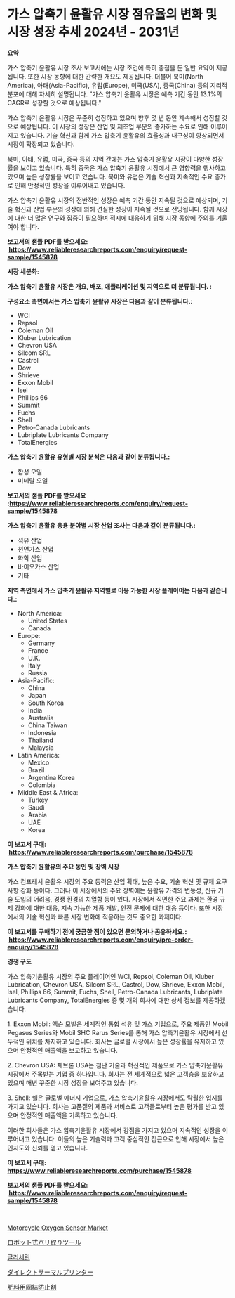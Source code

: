 <p><h1>가스 압축기 윤활유 시장 점유율의 변화 및 시장 성장 추세 2024년 - 2031년</h1></p><p><strong>요약</strong></p>
<p><p>가스 압축기 윤활유 시장 조사 보고서에는 시장 조건에 특히 중점을 둔 일반 요약이 제공됩니다. 또한 시장 동향에 대한 간략한 개요도 제공됩니다. 더불어 북미(North America), 아태(Asia-Pacific), 유럽(Europe), 미국(USA), 중국(China) 등의 지리적 분포에 대해 자세히 설명됩니다. "가스 압축기 윤활유 시장은 예측 기간 동안 13.1%의 CAGR로 성장할 것으로 예상됩니다."</p><p>가스 압축기 윤활유 시장은 꾸준히 성장하고 있으며 향후 몇 년 동안 계속해서 성장할 것으로 예상됩니다. 이 시장의 성장은 산업 및 제조업 부문의 증가하는 수요로 인해 이루어지고 있습니다. 기술 혁신과 함께 가스 압축기 윤활유의 효율성과 내구성이 향상되면서 시장이 확장되고 있습니다.</p><p>북미, 아태, 유럽, 미국, 중국 등의 지역 간에는 가스 압축기 윤활유 시장이 다양한 성장률을 보이고 있습니다. 특히 중국은 가스 압축기 윤활유 시장에서 큰 영향력을 행사하고 있으며 높은 성장률을 보이고 있습니다. 북미와 유럽은 기술 혁신과 지속적인 수요 증가로 인해 안정적인 성장을 이루어내고 있습니다.</p><p>가스 압축기 윤활유 시장의 전반적인 성장은 예측 기간 동안 지속될 것으로 예상되며, 기술 혁신과 산업 부문의 성장에 의해 견실한 성장이 지속될 것으로 전망됩니다. 함께 시장에 대한 더 많은 연구와 집중이 필요하며 적시에 대응하기 위해 시장 동향에 주의를 기울여야 합니다.</p></p>
<p><strong>보고서의 샘플 PDF를 받으세요: &nbsp;<a href="https://www.reliableresearchreports.com/enquiry/request-sample/1545878">https://www.reliableresearchreports.com/enquiry/request-sample/1545878</a></strong></p>
<p><strong>시장 세분화:</strong></p>
<p><strong> 가스 압축기 윤활유 시장은 개요, 배포, 애플리케이션 및 지역으로 더 분류됩니다. :</strong></p>
<p><strong>구성요소 측면에서는 가스 압축기 윤활유 시장은 다음과 같이 분류됩니다.:</strong></p>
<p><ul><li>WCI</li><li>Repsol</li><li>Coleman Oil</li><li>Kluber Lubrication</li><li>Chevron USA</li><li>Silcom SRL</li><li>Castrol</li><li>Dow</li><li>Shrieve</li><li>Exxon Mobil</li><li>Isel</li><li>Phillips 66</li><li>Summit</li><li>Fuchs</li><li>Shell</li><li>Petro‐Canada Lubricants</li><li>Lubriplate Lubricants Company</li><li>TotalEnergies</li></ul></p>
<p><strong> 가스 압축기 윤활유 유형별 시장 분석은 다음과 같이 분류됩니다.:</strong></p>
<p><ul><li>합성 오일</li><li>미네랄 오일</li></ul></p>
<p><strong>보고서의 샘플 PDF를 받으세요 :<a href="https://www.reliableresearchreports.com/enquiry/request-sample/1545878">https://www.reliableresearchreports.com/enquiry/request-sample/1545878</a></strong></p>
<p><strong> 가스 압축기 윤활유 응용 분야별 시장 산업 조사는 다음과 같이 분류됩니다.:</strong></p>
<p><ul><li>석유 산업</li><li>천연가스 산업</li><li>화학 산업</li><li>바이오가스 산업</li><li>기타</li></ul></p>
<p><strong>지역 측면에서 가스 압축기 윤활유 지역별로 이용 가능한 시장 플레이어는 다음과 같습니다.:</strong></p>
<p><ul>
    <li>
        North America:
        <ul>
            <li>United States</li>
            <li>Canada</li>
        </ul>
    </li>
    <li>
        Europe:
        <ul>
            <li>Germany</li>
            <li>France</li>
            <li>U.K.</li>
            <li>Italy</li>
            <li>Russia</li>
        </ul>
    </li>
    <li>
        Asia-Pacific:
        <ul>
            <li>China</li>
            <li>Japan</li>
            <li>South Korea</li>
            <li>India</li>
            <li>Australia</li>
            <li>China Taiwan</li>
            <li>Indonesia</li>
            <li>Thailand</li>
            <li>Malaysia</li>
        </ul>
    </li>
    <li>
        Latin America:
        <ul>
            <li>Mexico</li>
            <li>Brazil</li>
            <li>Argentina Korea</li>
            <li>Colombia</li>
        </ul>
    </li>
    <li>
        Middle East & Africa:
        <ul>
            <li>Turkey</li>
            <li>Saudi</li>
            <li>Arabia</li>
            <li>UAE</li>
            <li>Korea</li>
        </ul>
    </li>
    </ul></p>
<p><strong>이 보고서 구매: &nbsp;<a href="https://www.reliableresearchreports.com/purchase/1545878">https://www.reliableresearchreports.com/purchase/1545878</a></strong></p>
<p><strong>가스 압축기 윤활유의 주요 동인 및 장벽 시장</strong></p>
<p><p>가스 컴프레서 윤활유 시장의 주요 동력은 산업 확대, 높은 수요, 기술 혁신 및 규제 요구사항 강화 등이다. 그러나 이 시장에서의 주요 장벽에는 윤활유 가격의 변동성, 신규 기술 도입의 어려움, 경쟁 환경의 치열함 등이 있다. 시장에서 직면한 주요 과제는 환경 규제 강화에 대한 대응, 지속 가능한 제품 개발, 안전 문제에 대한 대응 등이다. 또한 시장에서의 기술 혁신과 빠른 시장 변화에 적응하는 것도 중요한 과제이다.</p></p>
<p><strong>이 보고서를 구매하기 전에 궁금한 점이 있으면 문의하거나 공유하세요.: &nbsp;<a href="https://www.reliableresearchreports.com/enquiry/pre-order-enquiry/1545878">https://www.reliableresearchreports.com/enquiry/pre-order-enquiry/1545878</a></strong></p>
<p><strong>경쟁 구도</strong></p>
<p><p>가스 압축기윤활유 시장의 주요 플레이어인 WCI, Repsol, Coleman Oil, Kluber Lubrication, Chevron USA, Silcom SRL, Castrol, Dow, Shrieve, Exxon Mobil, Isel, Phillips 66, Summit, Fuchs, Shell, Petro-Canada Lubricants, Lubriplate Lubricants Company, TotalEnergies 중 몇 개의 회사에 대한 상세 정보를 제공하겠습니다.</p><p>1. Exxon Mobil: 엑슨 모빌은 세계적인 통합 석유 및 가스 기업으로, 주요 제품인 Mobil Pegasus Series와 Mobil SHC Rarus Series를 통해 가스 압축기윤활유 시장에서 선두적인 위치를 차지하고 있습니다. 회사는 글로벌 시장에서 높은 성장률을 유지하고 있으며 안정적인 매출액을 보고하고 있습니다.</p><p>2. Chevron USA: 체브론 USA는 첨단 기술과 혁신적인 제품으로 가스 압축기윤활유 시장에서 주목받는 기업 중 하나입니다. 회사는 전 세계적으로 넓은 고객층을 보유하고 있으며 매년 꾸준한 시장 성장을 보여주고 있습니다.</p><p>3. Shell: 쉘은 글로벌 에너지 기업으로, 가스 압축기윤활유 시장에서도 탁월한 입지를 가지고 있습니다. 회사는 고품질의 제품과 서비스로 고객들로부터 높은 평가를 받고 있으며 안정적인 매출액을 기록하고 있습니다.</p><p>이러한 회사들은 가스 압축기윤활유 시장에서 강점을 가지고 있으며 지속적인 성장을 이루어내고 있습니다. 이들의 높은 기술력과 고객 중심적인 접근으로 인해 시장에서 높은 인지도와 신뢰를 얻고 있습니다.</p></p>
<p><strong>이 보고서 구매: &nbsp; <a href="https://www.reliableresearchreports.com/purchase/1545878">https://www.reliableresearchreports.com/purchase/1545878</a></strong></p>
<p><strong>보고서의 샘플 PDF를 받으세요: &nbsp;<a href="https://www.reliableresearchreports.com/enquiry/request-sample/1545878">https://www.reliableresearchreports.com/enquiry/request-sample/1545878</a></strong><strong></strong></p>
<p>&nbsp;</p>
<p><p><a href="https://issuu.com/reportprime-2/docs/motorcycle-oxygen-sensor-market-size-2030.pptx">Motorcycle Oxygen Sensor Market</a></p><p><a href="https://github.com/oafhukehf4709715/Market-Research-Report-List-1/blob/main/962743614111.md">ロボット式バリ取りツール</a></p><p><a href="https://medium.com/@robertojones8678/%EA%B8%80%EB%A6%AC%EC%84%B8%EB%A6%B0-%EC%8B%9C%EC%9E%A5-%EC%A1%B0%EC%82%AC-%EB%B3%B4%EA%B3%A0%EC%84%9C-%EA%B7%B8-%EC%97%AD%EC%82%AC-%EB%B0%8F-2024%EB%85%84%EB%B6%80%ED%84%B0-2031%EB%85%84%EA%B9%8C%EC%A7%80%EC%9D%98-%EC%98%88%EC%B8%A1-c2affc586b14">글리세린</a></p><p><a href="https://github.com/dzy793153605/Market-Research-Report-List-1/blob/main/814173714112.md">ダイレクトサーマルプリンター</a></p><p><a href="https://medium.com/@solomonbode85/%E8%82%A5%E6%96%99%E7%94%A8%E3%81%AE%E6%8A%97%E7%B5%90%E5%87%9D%E5%89%A4%E3%81%AE%E5%B8%82%E5%A0%B4%E8%A6%8F%E6%A8%A1-%E5%B8%82%E5%A0%B4%E5%B1%95%E6%9C%9B%E3%81%A8%E5%B8%82%E5%A0%B4%E4%BA%88%E6%B8%AC-2024%E5%B9%B4%E3%81%8B%E3%82%892031%E5%B9%B4-3e6586f7c0b5">肥料用固結防止剤</a></p></p>